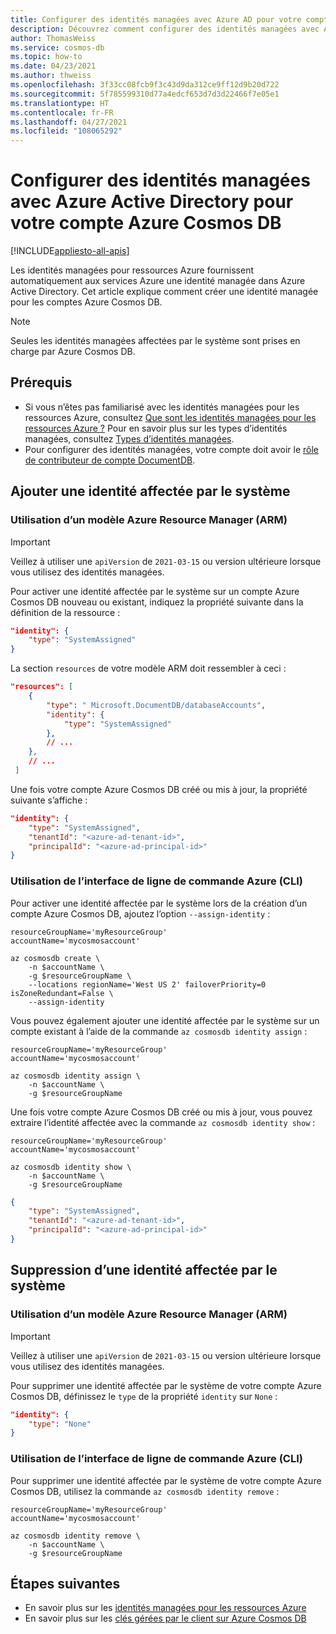 ```yaml
---
title: Configurer des identités managées avec Azure AD pour votre compte Azure Cosmos DB
description: Découvrez comment configurer des identités managées avec Azure Active Directory pour votre compte Azure Cosmos DB
author: ThomasWeiss
ms.service: cosmos-db
ms.topic: how-to
ms.date: 04/23/2021
ms.author: thweiss
ms.openlocfilehash: 3f33cc08fcb9f3c43d9da312ce9ff12d9b20d722
ms.sourcegitcommit: 5f785599310d77a4edcf653d7d3d22466f7e05e1
ms.translationtype: HT
ms.contentlocale: fr-FR
ms.lasthandoff: 04/27/2021
ms.locfileid: "108065292"
---
```

# <a name="configure-managed-identities-with-azure-active-directory-for-your-azure-cosmos-db-account"></a>Configurer des identités managées avec Azure Active Directory pour votre compte Azure Cosmos DB
[!INCLUDE[appliesto-all-apis](includes/appliesto-all-apis.md)]

Les identités managées pour ressources Azure fournissent automatiquement aux services Azure une identité managée dans Azure Active Directory. Cet article explique comment créer une identité managée pour les comptes Azure Cosmos DB.

> [!NOTE]
> Seules les identités managées affectées par le système sont prises en charge par Azure Cosmos DB.

## <a name="prerequisites"></a>Prérequis

- Si vous n’êtes pas familiarisé avec les identités managées pour les ressources Azure, consultez [Que sont les identités managées pour les ressources Azure ?](../active-directory/managed-identities-azure-resources/overview.md) Pour en savoir plus sur les types d’identités managées, consultez [Types d’identités managées](../active-directory/managed-identities-azure-resources/overview.md#managed-identity-types).
- Pour configurer des identités managées, votre compte doit avoir le [rôle de contributeur de compte DocumentDB](../role-based-access-control/built-in-roles.md#documentdb-account-contributor).

## <a name="add-a-system-assigned-identity"></a>Ajouter une identité affectée par le système

### <a name="using-an-azure-resource-manager-arm-template"></a>Utilisation d’un modèle Azure Resource Manager (ARM)

> [!IMPORTANT]
> Veillez à utiliser une `apiVersion` de `2021-03-15` ou version ultérieure lorsque vous utilisez des identités managées.

Pour activer une identité affectée par le système sur un compte Azure Cosmos DB nouveau ou existant, indiquez la propriété suivante dans la définition de la ressource :

```json
"identity": {
    "type": "SystemAssigned"
}
```

La section `resources` de votre modèle ARM doit ressembler à ceci :

```json
"resources": [
    {
        "type": " Microsoft.DocumentDB/databaseAccounts",
        "identity": {
            "type": "SystemAssigned"
        },
        // ...
    },
    // ...
 ]
```

Une fois votre compte Azure Cosmos DB créé ou mis à jour, la propriété suivante s’affiche :

```json
"identity": {
    "type": "SystemAssigned",
    "tenantId": "<azure-ad-tenant-id>",
    "principalId": "<azure-ad-principal-id>"
}
```

### <a name="using-the-azure-cli"></a>Utilisation de l’interface de ligne de commande Azure (CLI)

Pour activer une identité affectée par le système lors de la création d’un compte Azure Cosmos DB, ajoutez l’option `--assign-identity` :

```azurecli
resourceGroupName='myResourceGroup'
accountName='mycosmosaccount'

az cosmosdb create \
    -n $accountName \
    -g $resourceGroupName \
    --locations regionName='West US 2' failoverPriority=0 isZoneRedundant=False \
    --assign-identity
```

Vous pouvez également ajouter une identité affectée par le système sur un compte existant à l’aide de la commande `az cosmosdb identity assign` :

```azurecli
resourceGroupName='myResourceGroup'
accountName='mycosmosaccount'

az cosmosdb identity assign \
    -n $accountName \
    -g $resourceGroupName
```

Une fois votre compte Azure Cosmos DB créé ou mis à jour, vous pouvez extraire l’identité affectée avec la commande `az cosmosdb identity show` :

```azurecli
resourceGroupName='myResourceGroup'
accountName='mycosmosaccount'

az cosmosdb identity show \
    -n $accountName \
    -g $resourceGroupName
```

```json
{
    "type": "SystemAssigned",
    "tenantId": "<azure-ad-tenant-id>",
    "principalId": "<azure-ad-principal-id>"
}
```

## <a name="remove-a-system-assigned-identity"></a>Suppression d’une identité affectée par le système

### <a name="using-an-azure-resource-manager-arm-template"></a>Utilisation d’un modèle Azure Resource Manager (ARM)

> [!IMPORTANT]
> Veillez à utiliser une `apiVersion` de `2021-03-15` ou version ultérieure lorsque vous utilisez des identités managées.

Pour supprimer une identité affectée par le système de votre compte Azure Cosmos DB, définissez le `type` de la propriété `identity` sur `None` :

```json
"identity": {
    "type": "None"
}
```

### <a name="using-the-azure-cli"></a>Utilisation de l’interface de ligne de commande Azure (CLI)

Pour supprimer une identité affectée par le système de votre compte Azure Cosmos DB, utilisez la commande `az cosmosdb identity remove` :

```azurecli
resourceGroupName='myResourceGroup'
accountName='mycosmosaccount'

az cosmosdb identity remove \
    -n $accountName \
    -g $resourceGroupName
```

## <a name="next-steps"></a>Étapes suivantes

- En savoir plus sur les [identités managées pour les ressources Azure](../active-directory/managed-identities-azure-resources/overview.md)
- En savoir plus sur les [clés gérées par le client sur Azure Cosmos DB](how-to-setup-cmk.md)
